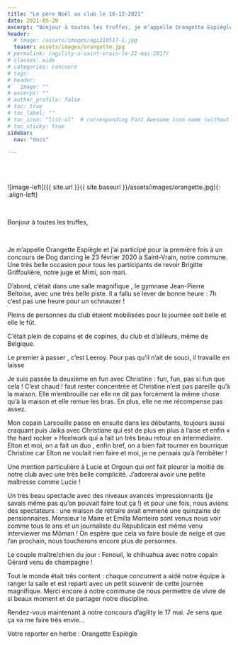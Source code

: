 ```yaml
---
title: "Le pere Noël au club le 18-12-2021"
date: 2021-05-20
excerpt: "Bonjour à toutes les truffes, je m’appelle Orangette Espiègle et j’ai participé pour la première fois à un concours de Dog dancing le 23 février 2020 à Saint-Vrain, notre... "
header:
  # image: /assets/images/agi210517-1.jpg
  teaser: assets/images/orangette.jpg
# permalink: /agility-a-saint-vrain-le-21-mai-2017/
# classes: wide
# categories: concours
# tags: 
# header:
#   image: ""
# excerpt: ""
# author_profile: false
# toc: true
# toc_label: ""
# toc_icon: "list-ul"  # corresponding Font Awesome icon name (without fa prefix)
# toc_sticky: true
sidebar:
  nav: "docs"

---
```


<br>
&nbsp;
<br>



![image-left]({{ site.url }}{{ site.baseurl }}/assets/images/orangette.jpg){: .align-left} 

<br>



Bonjour à toutes les truffes,

 <br>

Je m’appelle Orangette Espiègle et j’ai participé pour la première fois à un concours de Dog dancing le 23 février 2020 à Saint-Vrain, notre commune. Une très belle occasion pour tous les participants de revoir Brigitte Griffoulière, notre juge et Mimi, son mari.

D’abord, c’était dans une salle magnifique , le gymnase Jean-Pierre Beltoise, avec une très belle piste. Il a fallu se lever de bonne heure : 7h c’est pas une heure pour un schnauzer !

Pleins de personnes du club étaient mobilisées pour la journée soit belle et elle le fût.

C’était plein de copains et de copines, du club et d’ailleurs, même de Belgique.

Le premier à passer , c’est Leeroy. Pour pas qu’il n’ait de souci, il travaille en laisse

Je suis passée la deuxième en fun avec Christine : fun, fun, pas si fun que cela ! C’est chaud ! faut rester concentrée et Christine n’est pas pareille qu’à la maison. Elle m’embrouille car elle ne dit pas forcément la même chose qu’à la maison et elle remue les bras. En plus, elle ne me récompense pas assez.

Mon copain Larsouille passe en ensuite dans les débutants, toujours aussi craquant puis Jaika avec Christiane qui est de plus en plus à l’aise et enfin « the hard rocker » Heelwork qui a fait un très beau retour en intermédiaire. Elton et moi, on a fait un duo , enfin bref, on a bien fait tourner en bourrique Christine car Elton ne voulait rien faire et moi, je ne pensais qu’à l’embêter !

Une mention particulière à Lucie et Orgoun qui ont fait pleurer la moitié de notre club avec une très belle complicité. J’adorerai avoir une petite maîtresse comme Lucie !

Un très beau spectacle avec des niveaux avancés impressionnants (je savais même pas qu’on pouvait faire tout ça !) et pour une fois, nous avions des spectateurs : une maison de retraire avait emmené une quinzaine de pensionnaires. Monsieur le Maire et Emilia Monteiro sont venus nous voir comme tous le ans et un journaliste du Républicain est même venu interviewer ma Môman ! On espère que cela va faire boule de neige et que l’an prochain, nous toucherons encore plus de personnes.

Le couple maître/chien du jour : Fenouil,  le chihuahua avec notre copain Gérard venu de champagne !

Tout le monde était très content : chaque concurrent a aidé notre équipe à ranger la salle et est reparti avec un petit souvenir de cette journée magnifique. Merci encore à notre commune de nous permettre de vivre de si beaux moment et de partager notre discipline.

Rendez-vous maintenant à notre concours d’agility le 17 mai. Je sens que ça va me faire très envie…

Votre reporter en herbe : Orangette Espiègle
